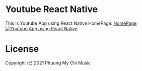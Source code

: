 # Youtube React Native
This is Youtube App using React Native
HomePage: [HomePage](https://app.phuongmychi.vn)
[![Youtube App using React Native](https://app.phuongmychi.vn/assets/images/iphone.png?raw=true)](http://rembound.com/articles/creating-a-snake-game-tutorial-with-html5)


# License
Copyright (c) 2021 Phuong My Chi Music
